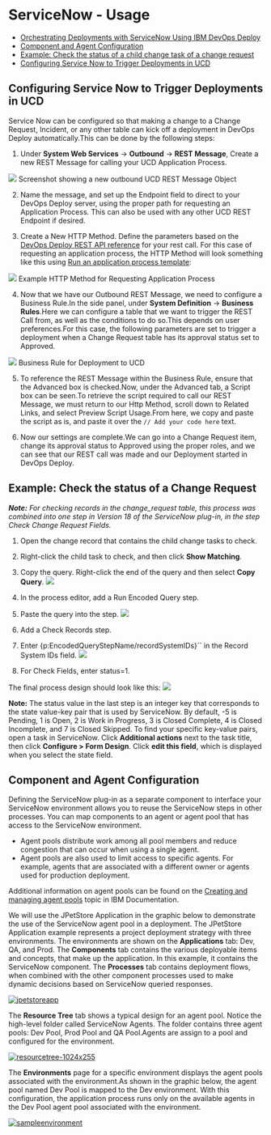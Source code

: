 
# ServiceNow - Usage

* [Orchestrating Deployments with ServiceNow Using IBM DevOps Deploy](https://community.ibm.com/community/user/wasdevops/blogs/osman-burucu/2022/08/02/orchestrating-deployments-with-servicenow-using-ib)
* [Component and Agent Configuration](#component-and-agent-configuration)
* [Example: Check the status of a child change task of a change request](#example-check-the-status-of-a-change-request)
* [Configuring Service Now to Trigger Deployments in UCD](#configuring-service-now-to-trigger-deployments-in-ucd)

## Configuring Service Now to Trigger Deployments in UCD




Service Now can be configured so that making a change to a Change Request, Incident, or any other table can kick off a deployment in DevOps Deploy automatically.This can be done by the following steps:

1. Under **System Web Services** -> **Outbound** -> **REST Message**, Create a new REST Message for calling your UCD Application Process.

[![](media/screen-shot-2017-06-13-at-10.10.27-am-1.png)](media/screen-shot-2017-06-13-at-10.10.27-am-1.png)
Screenshot showing a new outbound UCD REST Message Object


2. Name the message, and set up the Endpoint field to direct to your DevOps Deploy server, using the proper path for requesting an Application Process. This can also be used with any other UCD REST Endpoint if desired.

3. Create a New HTTP Method. Define the parameters based on the [DevOps Deploy REST API reference](https://www.ibm.com/docs/en/urbancode-deploy/7.2.0?topic=function-rest-api-reference) for your rest call. For this case of requesting an application process, the HTTP Method will look something like this using [Run an application process template](https://www.ibm.com/docs/en/urbancode-deploy/7.2.0?topic=resource-run-application-process):


[![](media/screen-shot-2017-06-13-at-10.18.23-am.png)](media/screen-shot-2017-06-13-at-10.18.23-am.png)
Example HTTP Method for Requesting Application Process


4. Now that we have our Outbound REST Message, we need to configure a Business Rule.In the side panel, under **System Definition** -> **Business Rules**.Here we can configure a table that we want to trigger the REST Call from, as well as the conditions to do so.This depends on user preferences.For this case, the following parameters are set to trigger a deployment when a Change Request table has its approval status set to Approved.

[![](media/screen-shot-2017-06-13-at-10.21.47-am.png)](media/screen-shot-2017-06-13-at-10.21.47-am.png)
Business Rule for Deployment to UCD


5. To reference the REST Message within the Business Rule, ensure that the Advanced box is checked.Now, under the Advanced tab, a Script box can be seen.To retrieve the script required to call our REST Message, we must return to our Http Method, scroll down to Related Links, and select Preview Script Usage.From here, we copy and paste the script as is, and paste it over the `// Add your code here` text.

6. Now our settings are complete.We can go into a Change Request item, change its approval status to Approved using the proper roles, and we can see that our REST call was made and our Deployment started in DevOps Deploy.


## Example: Check the status of a Change Request




***Note:** For checking records in the change\_request table, this process was combined into one step in Version 18 of the ServiceNow plug-in, in the step Check Change Request Fields.*

1. Open the change record that contains the child change tasks to check.
2. Right-click the child task to check, and then click **Show Matching**.
3. Copy the query. Right-click the end of the query and then select **Copy Query**.
[![](media/screen-shot-2017-03-13-at-1.29.47-pm.png)](media/screen-shot-2017-03-13-at-1.29.47-pm.png)

5. In the process editor, add a Run Encoded Query step.
6. Paste the query into the step.
[![](media/screen-shot-2017-03-13-at-1.44.49-pm.png)](media/screen-shot-2017-03-13-at-1.44.49-pm.png)

8. Add a Check Records step.
9. Enter {p:EncodedQueryStepName/recordSystemIDs}`` in the Record System IDs field.
[![](media/screen-shot-2017-03-13-at-1.40.25-pm.png)](media/screen-shot-2017-03-13-at-1.40.25-pm.png)

11. For Check Fields, enter status=1.

The final process design should look like this: [![](media/screen-shot-2017-03-13-at-1.32.27-pm.png)](media/screen-shot-2017-03-13-at-1.32.27-pm.png)


**Note:** The status value in the last step is an integer key that corresponds to the state value-key pair that is used by ServiceNow. By default, -5 is Pending, 1 is Open, 2 is Work in Progress, 3 is Closed Complete, 4 is Closed Incomplete, and 7 is Closed Skipped. To find your specific key-value pairs, open a task in ServiceNow. Click **Additional actions** next to the task title, then click **Configure > Form Design**. Click **edit this field**, which is displayed when you select the state field.


## Component and Agent Configuration




Defining the ServiceNow plug-in as a separate component to interface your ServiceNow environment allows you to reuse the ServiceNow steps in other processes. You can map components to an agent or agent pool that has access to the ServiceNow environment.

* Agent pools distribute work among all pool members and reduce congestion that can occur when using a single agent.
* Agent pools are also used to limit access to specific agents. For example, agents that are associated with a different owner or agents used for production deployment.


Additional information on agent pools can be found on the [Creating and managing agent pools](https://www.ibm.com/docs/en/urbancode-deploy/7.2.3?topic=configuration-creating-managing-agent-pools) topic in IBM Documentation.


We will use the JPetStore Application in the graphic below to demonstrate the use of the ServiceNow agent pool in a deployment. The JPetStore Application example represents a project deployment strategy with three environments. The environments are shown on the **Applications** tab: Dev, QA, and Prod. The **Components** tab contains the various deployable items and concepts, that make up the application. In this example, it contains the ServiceNow component. The **Processes** tab contains deployment flows, when combined with the other component processes used to make dynamic decisions based on ServiceNow queried responses.


[![jpetstoreapp](media/jpetstoreapp.png)](media/jpetstoreapp.png)


The **Resource Tree** tab shows a typical design for an agent pool. Notice the high-level folder called ServiceNow Agents. The folder contains three agent pools: Dev Pool, Prod Pool and QA Pool.Agents are assign to a pool and configured for the environment.


[![resourcetree-1024x255](media/resourcetree-1024x2552.png)](media/resourcetree-1024x2552.png)


The **Environments** page for a specific environment displays the agent pools associated with the environment.As shown in the graphic below, the agent pool named Dev Pool is mapped to the Dev environment. With this configuration, the application process runs only on the available agents in the Dev Pool agent pool associated with the environment.


[![sampleenvironment](media/sampleenvironment.png)](media/sampleenvironment.png)


